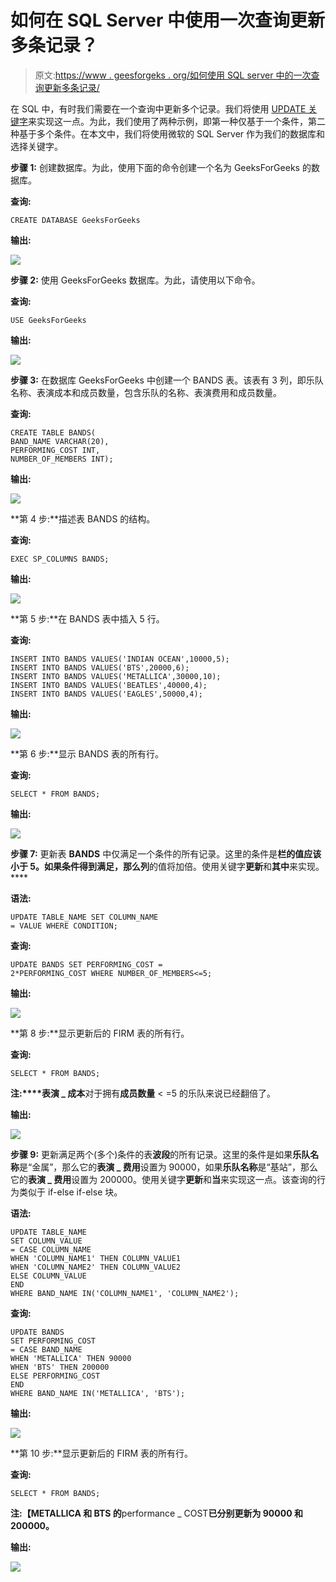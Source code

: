 # 如何在 SQL Server 中使用一次查询更新多条记录？

> 原文:[https://www . geesforgeks . org/如何使用 SQL server 中的一次查询更新多条记录/](https://www.geeksforgeeks.org/how-to-update-multiple-records-using-one-query-in-sql-server/)

在 SQL 中，有时我们需要在一个查询中更新多个记录。我们将使用 [UPDATE 关键字](https://www.geeksforgeeks.org/sql-update-statement/)来实现这一点。为此，我们使用了两种示例，即第一种仅基于一个条件，第二种基于多个条件。在本文中，我们将使用微软的 SQL Server 作为我们的数据库和选择关键字。

**步骤 1:** 创建数据库。为此，使用下面的命令创建一个名为 GeeksForGeeks 的数据库。

**查询:**

```
CREATE DATABASE GeeksForGeeks
```

**输出:**

![](img/e2f75849250503c5081a62070a2a2910.png)

**步骤 2:** 使用 GeeksForGeeks 数据库。为此，请使用以下命令。

**查询:**

```
USE GeeksForGeeks
```

**输出:**

![](img/aa4b691989095ebc167d5c9b860c4936.png)

**步骤 3:** 在数据库 GeeksForGeeks 中创建一个 BANDS 表。该表有 3 列，即乐队名称、表演成本和成员数量，包含乐队的名称、表演费用和成员数量。

**查询:**

```
CREATE TABLE BANDS(
BAND_NAME VARCHAR(20),
PERFORMING_COST INT,
NUMBER_OF_MEMBERS INT);
```

**输出:**

![](img/e1daffd9239ab090c13f1dd263db2512.png)

**第 4 步:**描述表 BANDS 的结构。

**查询:**

```
EXEC SP_COLUMNS BANDS;
```

**输出:**

![](img/68ff2019b71b0849c7ac4607bffdaab0.png)

**第 5 步:**在 BANDS 表中插入 5 行。

**查询:**

```
INSERT INTO BANDS VALUES('INDIAN OCEAN',10000,5);
INSERT INTO BANDS VALUES('BTS',20000,6);
INSERT INTO BANDS VALUES('METALLICA',30000,10);
INSERT INTO BANDS VALUES('BEATLES',40000,4);
INSERT INTO BANDS VALUES('EAGLES',50000,4);
```

**输出:**

![](img/9cb78699c23abbe54ddce946a152301f.png)

**第 6 步:**显示 BANDS 表的所有行。

**查询:**

```
SELECT * FROM BANDS;
```

**输出:**

![](img/fae60afdcbcbb07a2d27baa829b9bdbe.png)

**步骤 7:** 更新表 **BANDS** 中仅满足一个条件的所有记录。这里的条件是**栏的值应该小于 5。如果条件得到满足，那么列**的值将加倍。使用关键字**更新**和**其中**来实现。****

**语法:**

```
UPDATE TABLE_NAME SET COLUMN_NAME
= VALUE WHERE CONDITION;
```

**查询:**

```
UPDATE BANDS SET PERFORMING_COST = 
2*PERFORMING_COST WHERE NUMBER_OF_MEMBERS<=5;
```

**输出:**

![](img/b40062b31d020aaa6a47e6ef5f65af09.png)

**第 8 步:**显示更新后的 FIRM 表的所有行。

**查询:**

```
SELECT * FROM BANDS;
```

**注:****表演 _ 成本**对于拥有**成员数量** < =5 的乐队来说已经翻倍了。

**输出:**

![](img/4e739b1456d994203b8063a3aa82103b.png)

**步骤 9:** 更新满足两个(多个)条件的表**波段**的所有记录。这里的条件是如果**乐队名称**是“金属”，那么它的**表演 _ 费用**设置为 90000，如果**乐队名称**是“基站”，那么它的**表演 _ 费用**设置为 200000。使用关键字**更新**和**当**来实现这一点。该查询的行为类似于 if-else if-else 块。

**语法:**

```
UPDATE TABLE_NAME
SET COLUMN_VALUE 
= CASE COLUMN_NAME
WHEN 'COLUMN_NAME1' THEN COLUMN_VALUE1
WHEN 'COLUMN_NAME2' THEN COLUMN_VALUE2
ELSE COLUMN_VALUE
END
WHERE BAND_NAME IN('COLUMN_NAME1', 'COLUMN_NAME2');
```

**查询:**

```
UPDATE BANDS
SET PERFORMING_COST 
= CASE BAND_NAME
WHEN 'METALLICA' THEN 90000
WHEN 'BTS' THEN 200000
ELSE PERFORMING_COST
END
WHERE BAND_NAME IN('METALLICA', 'BTS');
```

**输出:**

![](img/97644f5233c5a181fef0e712ec869f12.png)

**第 10 步:**显示更新后的 FIRM 表的所有行。

**查询:**

```
SELECT * FROM BANDS;
```

**注:【METALLICA 和 BTS 的**performance _ COST**已分别更新为 90000 和 200000。**

**输出:**

![](img/180df6b3fb974f7c037acdb69424376f.png)